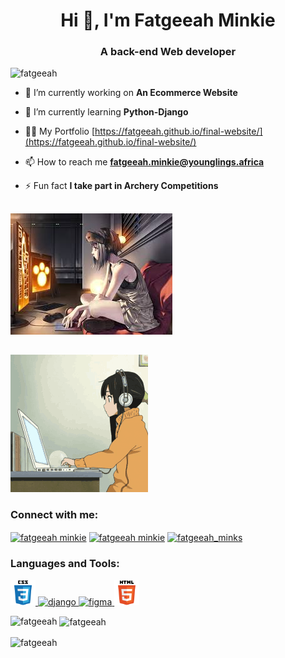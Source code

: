 <h1 align="center">Hi 👋, I'm Fatgeeah Minkie</h1>
<h3 align="center">A back-end Web developer</h3>

<p align="left"> <img src="https://komarev.com/ghpvc/?username=fatgeeah&label=Profile%20views&color=0e75b6&style=flat" alt="fatgeeah" /> </p>

- 🔭 I’m currently working on **An Ecommerce Website**

- 🌱 I’m currently learning **Python-Django**

- 👨‍💻 My Portfolio [https://fatgeeah.github.io/final-website/](https://fatgeeah.github.io/final-website/)

- 📫 How to reach me **fatgeeah.minkie@younglings.africa**

- ⚡ Fun fact **I take part in Archery Competitions**

##
![Picture](Assets/girl.jpg)
##
![Gif](Assets/computer-work.gif)
<h3 align="left">Connect with me:</h3>

<p align="left">
<a href="https://linkedin.com/in/fatgeeah minkie" target="blank"><img align="center" src="https://raw.githubusercontent.com/rahuldkjain/github-profile-readme-generator/master/src/images/icons/Social/linked-in-alt.svg" alt="fatgeeah minkie" height="30" width="40" /></a>
<a href="https://fb.com/fatgeeah minkie" target="blank"><img align="center" src="https://raw.githubusercontent.com/rahuldkjain/github-profile-readme-generator/master/src/images/icons/Social/facebook.svg" alt="fatgeeah minkie" height="30" width="40" /></a>
<a href="https://instagram.com/fatgeeah_minks" target="blank"><img align="center" src="https://raw.githubusercontent.com/rahuldkjain/github-profile-readme-generator/master/src/images/icons/Social/instagram.svg" alt="fatgeeah_minks" height="30" width="40" /></a>
</p>
<h3 align="left">Languages and Tools:</h3>
<p align="left"> <a href="https://www.w3schools.com/css/" target="_blank" rel="noreferrer"> <img src="https://raw.githubusercontent.com/devicons/devicon/master/icons/css3/css3-original-wordmark.svg" alt="css3" width="40" height="40"/> </a> <a href="https://www.djangoproject.com/" target="_blank" rel="noreferrer"> <img src="https://cdn.worldvectorlogo.com/logos/django.svg" alt="django" width="40" height="40"/> </a> <a href="https://www.figma.com/" target="_blank" rel="noreferrer"> <img src="https://www.vectorlogo.zone/logos/figma/figma-icon.svg" alt="figma" width="40" height="40"/> </a> <a href="https://www.w3.org/html/" target="_blank" rel="noreferrer"> <img src="https://raw.githubusercontent.com/devicons/devicon/master/icons/html5/html5-original-wordmark.svg" alt="html5" width="40" height="40"/> </a> </p>

<p><img align="left" src="https://github-readme-stats.vercel.app/api/top-langs?username=fatgeeah&show_icons=true&locale=en&layout=compact" alt="fatgeeah" /></p>

<p>&nbsp;<img align="center" src="https://github-readme-stats.vercel.app/api?username=fatgeeah&show_icons=true&locale=en" alt="fatgeeah" /></p>

<p><img align="center" src="https://github-readme-streak-stats.herokuapp.com/?user=fatgeeah&" alt="fatgeeah" /></p>

